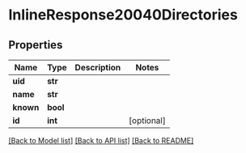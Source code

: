 # InlineResponse20040Directories

## Properties
Name | Type | Description | Notes
------------ | ------------- | ------------- | -------------
**uid** | **str** |  | 
**name** | **str** |  | 
**known** | **bool** |  | 
**id** | **int** |  | [optional] 

[[Back to Model list]](../README.md#documentation-for-models) [[Back to API list]](../README.md#documentation-for-api-endpoints) [[Back to README]](../README.md)

